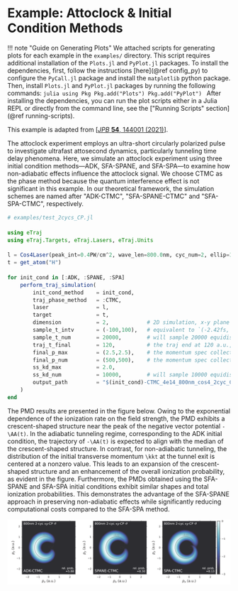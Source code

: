 # Example: Attoclock & Initial Condition Methods

!!! note "Guide on Generating Plots"
    We attached scripts for generating plots for each example in the `examples/` directory.
    This script requires additional installation of the `Plots.jl` and `PyPlot.jl` packages.
    To install the dependencies, first, follow the instructions [here](@ref config_py) to configure the `PyCall.jl` package and install the `matplotlib` python package.
    Then, install `Plots.jl` and `PyPlot.jl` packages by running the following commands:
    ```julia
    using Pkg
    Pkg.add("Plots")
    Pkg.add("PyPlot")
    ```
    After installing the dependencies, you can run the plot scripts either in a Julia REPL or directly from the command line, see the ["Running Scripts" section](@ref running-scripts).

This example is adapted from [[*JPB* **54**, 144001 (2021)](https://doi.org/10.1088/1361-6455/ac0d3e)].

The attoclock experiment employs an ultra-short circularly polarized pulse to investigate ultrafast attosecond dynamics, particularly tunneling time delay phenomena.
Here, we simulate an attoclock experiment using three initial condition methods—ADK, SFA-SPANE, and SFA-SPA—to examine how non-adiabatic effects influence the attoclock signal.
We choose CTMC as the phase method because the quantum interference effect is not significant in this example.
In our theoretical framework, the simulation schemes are named after "ADK-CTMC", "SFA-SPANE-CTMC" and "SFA-SPA-CTMC", respectively.

```julia
# examples/test_2cycs_CP.jl

using eTraj
using eTraj.Targets, eTraj.Lasers, eTraj.Units

l = Cos4Laser(peak_int=0.4PW/cm^2, wave_len=800.0nm, cyc_num=2, ellip=1.0)
t = get_atom("H")

for init_cond in [:ADK, :SPANE, :SPA]
    perform_traj_simulation(
        init_cond_method    = init_cond,
        traj_phase_method   = :CTMC,
        laser               = l,
        target              = t,
        dimension           = 2,            # 2D simulation, x-y plane only
        sample_t_intv       = (-100,100),   # equivalent to `(-2.42fs, 2.42fs)`
        sample_t_num        = 20000,        # will sample 20000 equidistant time points between -100 and 100 a.u.
        traj_t_final        = 120,          # the traj end at 120 a.u., equivalent to `2.90fs`
        final_p_max         = (2.5,2.5),    # the momentum spec collection grid's border (-2.5 to +2.5 a.u.)
        final_p_num         = (500,500),    # the momentum spec collection grid's size (500x500)
        ss_kd_max           = 2.0,
        ss_kd_num           = 10000,        # will sample 10000 equidistant k⟂ points between -2 to +2 a.u.
        output_path         = "$(init_cond)-CTMC_4e14_800nm_cos4_2cyc_CP.jld2"
    )
end
```

The PMD results are presented in the figure below.
Owing to the exponential dependence of the ionization rate on the field strength, the PMD exhibits a crescent-shaped structure near the peak of the negative vector potential ``-\AA(t)``.
In the adiabatic tunneling regime, corresponding to the ADK initial condition, the trajectory of ``-\AA(t)`` is expected to align with the median of the crescent-shaped structure.
In contrast, for non-adiabatic tunneling, the distribution of the initial transverse momentum ``\kkt`` at the tunnel exit is centered at a nonzero value. This leads to an expansion of the crescent-shaped structure and an enhancement of the overall ionization probability, as evident in the figure.
Furthermore, the PMDs obtained using the SFA-SPANE and SFA-SPA initial conditions exhibit similar shapes and total ionization probabilities. This demonstrates the advantage of the SFA-SPANE approach in preserving non-adiabatic effects while significantly reducing computational costs compared to the SFA-SPA method.

![fig:example_2cycs_CP](assets/figure_2cycs_CP.png)
